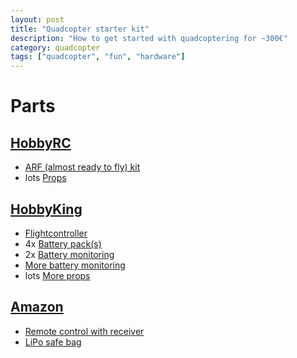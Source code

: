 ```yaml
---
layout: post
title: "Quadcopter starter kit"
description: "How to get started with quadcoptering for ~300€"
category: quadcopter
tags: ["quadcopter", "fun", "hardware"]
---
```


# Parts

## [HobbyRC](http://www.hobbyrc.co.uk/)

* [ARF (almost ready to fly) kit](http://www.hobbyrc.co.uk/spedix-arf-s250q-carbon-fibre-mini-quad-kit)
* lots [Props](http://www.hobbyrc.co.uk/dal-t5040-tri-blade-super-durable-propellers-2x-cw-2x-ccw-black)

## [HobbyKing](https://www.hobbyking.com/)

* [Flightcontroller](https://www.hobbyking.com/hobbyking/store/uh_viewItem.asp?idProduct=96843)
* 4x [Battery pack(s)](https://www.hobbyking.com/hobbyking/store/uh_viewItem.asp?idProduct=32654)
* 2x [Battery monitoring](https://www.hobbyking.com/hobbyking/store/uh_viewItem.asp?idProduct=41733)
* [More battery monitoring](https://www.hobbyking.com/hobbyking/store/uh_viewItem.asp?idProduct=74028)
* lots [More props](https://www.hobbyking.com/hobbyking/store/uh_viewItem.asp?idProduct=99538)


## [Amazon](https://www.amazon.de/)

* [Remote control with receiver](http://www.amazon.de/Graupner-S1002-12-Fernsteuerung-mz-12-6-Kanal/dp/B00YCQK1WU)
* [LiPo safe bag](http://www.amazon.de/Andoer-St%C3%BCck-Qualit%C3%A4t-Battery-Safety/dp/B00R7Q325K)
